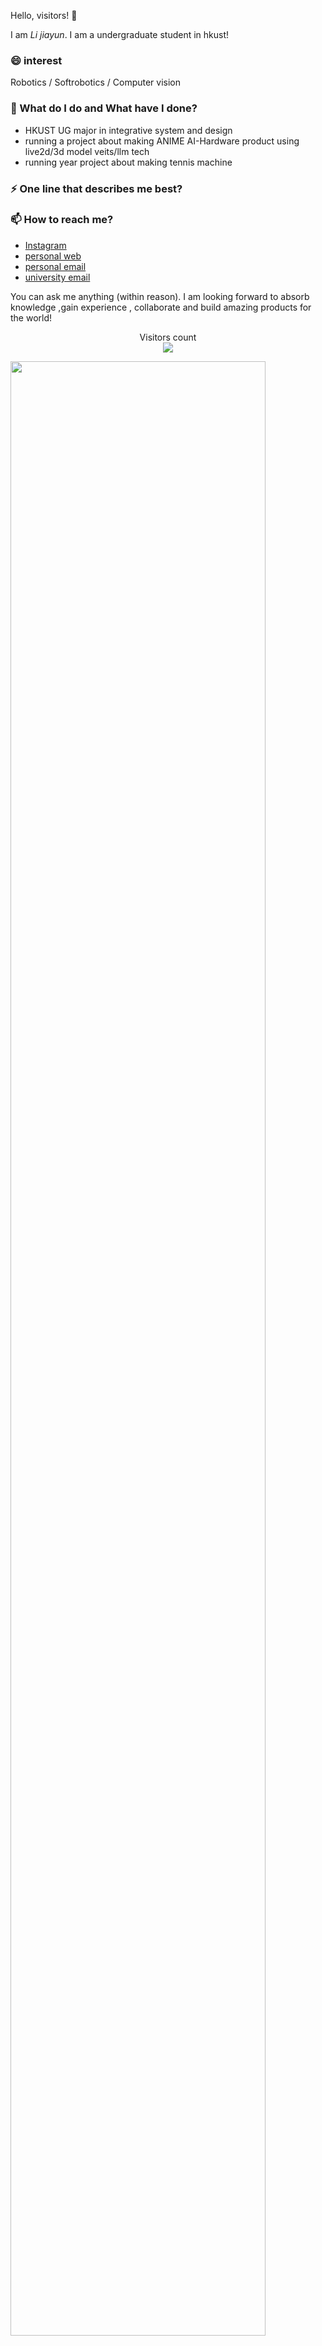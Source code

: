 Hello, visitors! 👋

I am _Li jiayun_.  I am a undergraduate student in hkust!

### 😄 interest
Robotics / Softrobotics / Computer vision

### 🌱 What do I do and What have I done? 

- HKUST UG major in integrative system and design
- running a project about making ANIME AI-Hardware product using live2d/3d model veits/llm tech
- running year project about making tennis machine


### ⚡ One line that describes me best? 


### 📫 How to reach me?
- [Instagram](https://www.instagram.com/jliiiiip?igsh=dHdwcmt6ZnlwOHlk&utm_source=qr)
- [personal web](https://jliip.github.io/)
- [personal email](mailto:lijiayun1220@outlook.com)
- [university email](mailto:jliip@connect.ust.hk)

You can ask me anything (within reason). I am looking forward to absorb knowledge ,gain experience , collaborate and build amazing products for the world!


<p align="center"> 
  Visitors count<br>
  <img src="https://profile-counter.glitch.me/jliip/count.svg" />
</p>

<img src="stats.gif" width="90%"><br/><br/>

***



<!--
**garimasingh128/garimasingh128** is a ✨ _special_ ✨ repository because its `README.md` (this file) appears on your GitHub profile.

Here are some ideas to get you started:

- 🔭 I’m currently working on ...
- 🌱 I’m currently learning ...
- 👯 I’m looking to collaborate on ...
- 🤔 I’m looking for help with ...
- 💬 Ask me about ...
- 📫 How to reach me: ...
- 😄 Pronouns: ...
- ⚡ Fun fact: ...
-->
